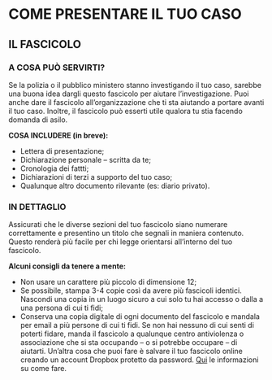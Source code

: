 <h1>COME PRESENTARE IL TUO CASO </h1>
<h2>IL FASCICOLO</h2>
<h3>A COSA PUÒ SERVIRTI?</h3>
<p>Se la polizia o il pubblico ministero stanno investigando il tuo caso, sarebbe una buona idea dargli questo fascicolo per aiutare l’investigazione. Puoi anche dare il fascicolo all’organizzazione che ti sta aiutando a portare avanti il tuo caso. Inoltre, il fascicolo può esserti utile qualora tu stia facendo domanda di asilo.</p>
<p><strong>COSA INCLUDERE (in breve):</strong></p>
<ul>
    <li>Lettera di presentazione;</li>
    <li>Dichiarazione personale – scritta da te;</li>
    <li>Cronologia dei fattti;</li>
    <li>Dichiarazioni di terzi a supporto del tuo caso;</li>
    <li>Qualunque altro documento rilevante (es: diario privato).</li>
</ul>
<h3>IN DETTAGLIO</h3>
<p>Assicurati che le diverse sezioni del tuo fascicolo siano numerare correttamente e presentino un titolo che segnali in maniera contenuto. Questo renderà più facile per chi legge orientarsi all’interno del tuo fascicolo.</p>
<p><strong>Alcuni consigli da tenere a mente:</strong></p>
<ul>
    <li>Non usare un carattere più piccolo di dimensione 12;</li>
    <li>Se possibile, stampa 3-4 copie così da avere più fascicoli identici. Nascondi una copia in un luogo sicuro a cui solo tu hai accesso o dalla a una persona di cui ti fidi;</li>
    <li>Conserva una copia digitale di ogni documento del fascicolo e mandala per email a più persone di cui ti fidi. Se non hai nessuno di cui senti di poterti fidare, manda il fascicolo a qualunque centro antiviolenza o associazione che si sta occupando – o si potrebbe occupare – di aiutarti. Un’altra cosa che puoi fare è salvare il tuo fascicolo online creando un account Dropbox protetto da password. <a alt="weblink a wikihow" href="http://it.wikihow.com/Iniziare-a-Usare-Dropbox">Qui</a> le informazioni su come fare.</li>
</ul>